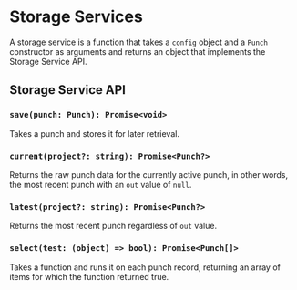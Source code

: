 # Storage Services

A storage service is a function that takes a `config` object and a `Punch` constructor as arguments and returns an object that implements the Storage Service API.

## Storage Service API

### `save(punch: Punch): Promise<void>`

Takes a punch and stores it for later retrieval.

### `current(project?: string): Promise<Punch?>`

Returns the raw punch data for the currently active punch, in other words, the most recent punch with an `out` value of `null`.

### `latest(project?: string): Promise<Punch?>`

Returns the most recent punch regardless of `out` value.

### `select(test: (object) => bool): Promise<Punch[]>`

Takes a function and runs it on each punch record, returning an array of items for which the function returned true.